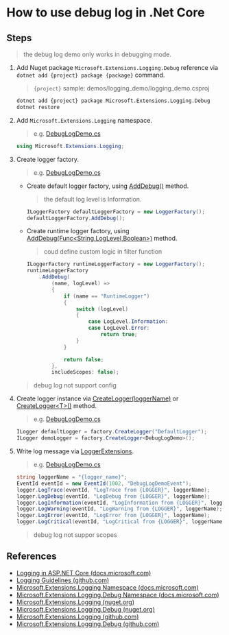 # How to use debug log in .Net Core

## Steps

> the debug log demo only works in debugging mode.

1. Add Nuget package `Microsoft.Extensions.Logging.Debug` reference via `dotnet add {project} package {package}` command.

    > `{project}` sample: demos/logging_demo/logging_demo.csproj

    ```bash
    dotnet add {project} package Microsoft.Extensions.Logging.Debug
    dotnet restore
    ```

2. Add `Microsoft.Extensions.Logging` namespace.

    > e.g. [DebugLogDemo.cs](../../demos/logging_demo/DebugLogDemo.cs)
    ```csharp
    using Microsoft.Extensions.Logging;
    ```

3. Create logger factory.

    > e.g. [DebugLogDemo.cs](../../demos/logging_demo/DebugLogDemo.cs)

    * Create default logger factory, using [AddDebug()](https://docs.microsoft.com/en-us/dotnet/api/microsoft.extensions.logging.debugloggerfactoryextensions.adddebug?view=aspnetcore-2.0#Microsoft_Extensions_Logging_DebugLoggerFactoryExtensions_AddDebug_Microsoft_Extensions_Logging_ILoggerFactory_) method.
        > the default log level is Information.
        ```csharp
        ILoggerFactory defaultLoggerFactory = new LoggerFactory();
        defaultLoggerFactory.AddDebug();
        ```

    * Create runtime logger factory, using [AddDebug(Func<String,LogLevel,Boolean>)](https://docs.microsoft.com/en-us/dotnet/api/microsoft.extensions.logging.debugloggerfactoryextensions.adddebug?view=aspnetcore-2.0#Microsoft_Extensions_Logging_DebugLoggerFactoryExtensions_AddDebug_Microsoft_Extensions_Logging_ILoggerFactory_System_Func_System_String_Microsoft_Extensions_Logging_LogLevel_System_Boolean__) method.
        > coud define custom logic in filter function
        ```csharp
        ILoggerFactory runtimeLoggerFactory = new LoggerFactory();
        runtimeLoggerFactory
            .AddDebug(
                (name, logLevel) =>
                {
                    if (name == "RuntimeLogger")
                    {
                        switch (logLevel)
                        {
                            case LogLevel.Information:
                            case LogLevel.Error:
                                return true;
                        }
                    }

                    return false;
                },
                includeScopes: false);
        ```

    > debug log not support config

4. Create logger instance via [CreateLogger(loggerName)](https://docs.microsoft.com/en-us/dotnet/api/microsoft.extensions.logging.iloggerfactory.createlogger?view=aspnetcore-2.0#Microsoft_Extensions_Logging_ILoggerFactory_CreateLogger_System_String_) or [CreateLogger&lt;T&gt;()](https://docs.microsoft.com/en-us/dotnet/api/microsoft.extensions.logging.loggerfactoryextensions.createlogger?view=aspnetcore-2.0#Microsoft_Extensions_Logging_LoggerFactoryExtensions_CreateLogger__1_Microsoft_Extensions_Logging_ILoggerFactory_) method.
    > e.g. [DebugLogDemo.cs](../../demos/logging_demo/DebugLogDemo.cs)
    ```csharp
    ILogger defaultLogger = factory.CreateLogger("DefaultLogger");
    ILogger demoLogger = factory.CreateLogger<DebugLogDemo>();
    ```

5. Write log message via [LoggerExtensions](https://docs.microsoft.com/en-us/dotnet/api/microsoft.extensions.logging.loggerextensions?view=aspnetcore-2.0).

    > e.g. [DebugLogDemo.cs](../../demos/logging_demo/DebugLogDemo.cs)

    ```csharp
    string loggerName = "{logger_name}";
    EventId eventId = new EventId(1002, "DebugLogDemoEvent");
    logger.LogTrace(eventId, "LogTrace from {LOGGER}", loggerName);
    logger.LogDebug(eventId, "LogDebug from {LOGGER}", loggerName);
    logger.LogInformation(eventId, "LogInformation from {LOGGER}", loggerName);
    logger.LogWarning(eventId, "LogWarning from {LOGGER}", loggerName);
    logger.LogError(eventId, "LogError from {LOGGER}", loggerName);
    logger.LogCritical(eventId, "LogCritical from {LOGGER}", loggerName);
    ```

    > debug log not suppor scopes

## References

* [Logging in ASP.NET Core (docs.microsoft.com)](https://docs.microsoft.com/en-us/aspnet/core/fundamentals/logging/)
* [Logging Guidelines (github.com)](https://github.com/aspnet/Logging/wiki/Guidelines)
* [Microsoft.Extensions.Logging Namespace (docs.microsoft.com)](https://docs.microsoft.com/en-us/dotnet/api/microsoft.extensions.logging)
* [Microsoft.Extensions.Logging.Debug Namespace (docs.microsoft.com)](https://docs.microsoft.com/en-us/dotnet/api/microsoft.extensions.logging.debug)
* [Microsoft.Extensions.Logging (nuget.org)](https://www.nuget.org/packages/Microsoft.Extensions.Logging)
* [Microsoft.Extensions.Logging.Debug (nuget.org)](https://www.nuget.org/packages/Microsoft.Extensions.Logging.Debug)
* [Microsoft.Extensions.Logging (github.com)](https://github.com/aspnet/Logging/tree/dev/src/Microsoft.Extensions.Logging)
* [Microsoft.Extensions.Logging.Debug (github.com)](https://github.com/aspnet/Logging/tree/dev/src/Microsoft.Extensions.Logging.Debug)
